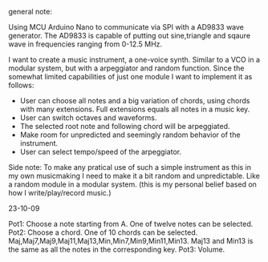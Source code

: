 general note:

Using MCU Arduino Nano to communicate via SPI with a AD9833 wave generator. The AD9833 is capable of putting out sine,triangle and sqaure wave in frequencies ranging
from 0-12.5 MHz. 

I want to create a music instrument, a one-voice synth. Similar to a VCO in a modular system, but with a arpeggiator and random function. Since the somewhat limited capabilities of just one module I want to implement it as follows:
 
  - User can choose all notes and a big variation of chords, using chords with many extensions. Full extensions equals all notes in a music key.
  - User can switch octaves and waveforms.
  - The selected root note and following chord will be arpeggiated.
  - Make room for unpredicted and seemingly random behavior of the instrument.
  - User can select tempo/speed of the arpeggiator.

Side note: To make any pratical use of such a simple instrument as this in my own musicmaking I need to make it a bit random and unpredictable. Like a random module in a modular system. (this is my personal belief based on how I write/play/record music.)

23-10-09

Pot1: Choose a note starting from A. One of twelve notes can be selected.
Pot2: Choose a chord. One of 10 chords can be selected. Maj,Maj7,Maj9,Maj11,Maj13,Min,Min7,Min9,Min11,Min13. Maj13 and Min13 is the same as all the notes in the corresponding key.
Pot3: Volume.






